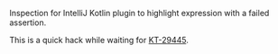 Inspection for IntelliJ Kotlin plugin to highlight expression with a failed assertion.

This is a quick hack while waiting for [KT-29445](https://youtrack.jetbrains.com/issue/KT-29445).
